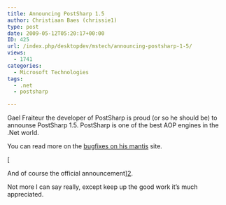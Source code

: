 ```yaml
---
title: Announcing PostSharp 1.5
author: Christiaan Baes (chrissie1)
type: post
date: 2009-05-12T05:20:17+00:00
ID: 425
url: /index.php/desktopdev/mstech/announcing-postsharp-1-5/
views:
  - 1741
categories:
  - Microsoft Technologies
tags:
  - .net
  - postsharp

---
```

Gael Fraiteur the developer of PostSharp is proud (or so he should be) to announse PostSharp 1.5. PostSharp is one of the best AOP engines in the .Net world.

You can read more on the [bugfixes on his mantis][1] site.

[
  
And of course the official announcement][2].

Not more I can say really, except <span class="MT_red">keep up the good work</span> it&#8217;s much appreciated.

 [1]: http://www.postsharp.org/tracker/view_all_bug_page.php
 [2]: http://www.postsharp.org/blog/announcing-postsharp-1.5-rc1